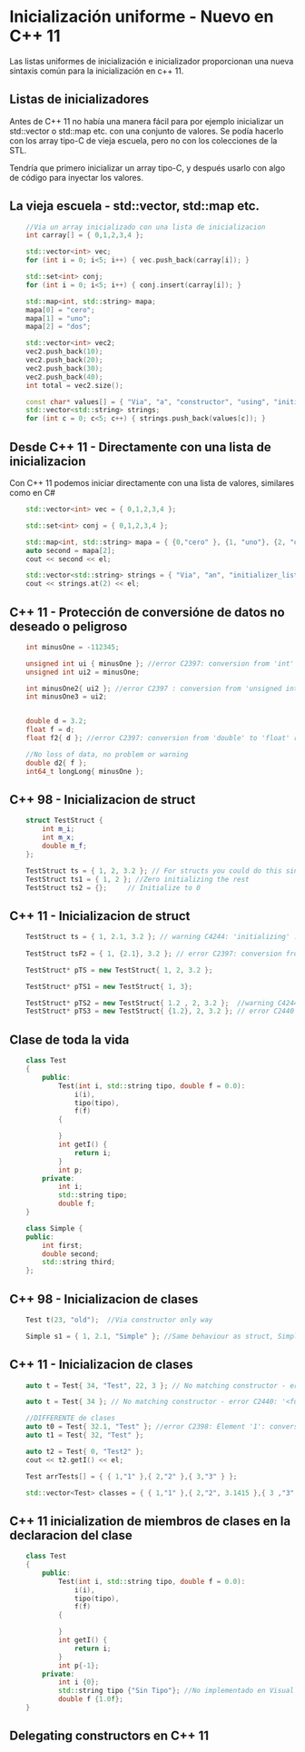 [//]: # ( spellcheck-language es )
<!-- Inspirado en este https://mbevin.wordpress.com/2012/11/16/uniform-initialization/ -->

# Inicialización uniforme - Nuevo en C++ 11
Las listas uniformes de inicialización e inicializador proporcionan una nueva sintaxis común para la inicialización en c++ 11.

## Listas de inicializadores
Antes de C++ 11 no había una manera fácil para por ejemplo inicializar un std::vector o std::map etc. con una conjunto de valores.
Se podía hacerlo con los array tipo-C de vieja escuela, pero no con los colecciones de la STL.

Tendría que primero inicializar un array tipo-C, y después usarlo con algo de código para inyectar los valores.

## La vieja escuela - <span class="hljs-built_in">std::vector, std::map</span> etc.

```cpp
	//Via un array inicializado con una lista de inicializacion
	int carray[] = { 0,1,2,3,4 };

	std::vector<int> vec;
	for (int i = 0; i<5; i++) { vec.push_back(carray[i]); }

	std::set<int> conj;
	for (int i = 0; i<5; i++) { conj.insert(carray[i]); }

	std::map<int, std::string> mapa;
	mapa[0] = "cero";
	mapa[1] = "uno";
	mapa[2] = "dos";

	std::vector<int> vec2;
	vec2.push_back(10);
	vec2.push_back(20);
	vec2.push_back(30);
	vec2.push_back(40);
	int total = vec2.size();

	const char* values[] = { "Via", "a", "constructor", "using", "initializer_list" };
	std::vector<std::string> strings;
	for (int c = 0; c<5; c++) { strings.push_back(values[c]); }
```

## Desde C++ 11 - Directamente con una lista de inicializacion

Con C++ 11 podemos iniciar directamente con una lista de valores, similares como en C#

```cpp
	std::vector<int> vec = { 0,1,2,3,4 };

	std::set<int> conj = { 0,1,2,3,4 };

	std::map<int, std::string> mapa = { {0,"cero" }, {1, "uno"}, {2, "dos"} };
	auto second = mapa[2];
	cout << second << el;

	std::vector<std::string> strings = { "Via", "an", "initializer_list" };
	cout << strings.at(2) << el;
```


## C++ 11 - Protección de conversióne de datos no deseado o peligroso

```cpp
	int minusOne = -112345;

	unsigned int ui { minusOne }; //error C2397: conversion from 'int' to 'unsigned int' requires a narrowing conversion
	unsigned int ui2 = minusOne;

	int minusOne2{ ui2 }; //error C2397 : conversion from 'unsigned int' to 'int' requires a narrowing conversion
	int minusOne3 = ui2;


	double d = 3.2;
	float f = d;
	float f2{ d }; //error C2397: conversion from 'double' to 'float' requires a narrowing conversion

	//No loss of data, no problem or warning
	double d2{ f };
	int64_t longLong{ minusOne };
```

## C++ 98 - Inicializacion de struct
```cpp
    struct TestStruct {
        int m_i;
        int m_x;
        double m_f;
    };

	TestStruct ts = { 1, 2, 3.2 }; // For structs you could do this since C99
	TestStruct ts1 = { 1, 2 }; //Zero initializing the rest
	TestStruct ts2 = {};     // Initialize to 0
```

## C++ 11 - Inicializacion de struct
```cpp
	TestStruct ts = { 1, 2.1, 3.2 }; // warning C4244: 'initializing' : conversion from 'double' to 'int', possible loss of data
	
	TestStruct tsF2 = { 1, {2.1}, 3.2 }; // error C2397: conversion from 'double' to 'int' requires a narrowing conversion

	TestStruct* pTS = new TestStruct{ 1, 2, 3.2 }; 

	TestStruct* pTS1 = new TestStruct{ 1, 3};

	TestStruct* pTS2 = new TestStruct{ 1.2 , 2, 3.2 };  //warning C4244 : 'initializing' : conversion from 'double' to 'int', possible loss of data
	TestStruct* pTS3 = new TestStruct{ {1.2}, 2, 3.2 }; // error C2440 : 'initializing' : cannot convert from 'initializer-list' to 'TestStruct'
```

## Clase de toda la vida

```cpp
    class Test
    {
        public:
            Test(int i, std::string tipo, double f = 0.0):
                i(i),
                tipo(tipo),
                f(f)
            {

            }
            int getI() { 
                return i; 
            }
            int p;
        private:
            int i;
            std::string tipo;
            double f;
    }
```
```cpp
    class Simple {
    public:
        int first;
        double second;
        std::string third;
    };
```

## C++ 98 - Inicializacion de clases

```cpp
	Test t(23, "old"); 	//Via constructor only way

	Simple s1 = { 1, 2.1, "Simple" }; //Same behaviour as struct, Simple is an 'aggregate' class

```

## C++ 11 - Inicializacion de clases

```cpp
	auto t = Test{ 34, "Test", 22, 3 }; // No matching constructor - error C2440: '<function-style-cast>' : cannot convert from 'initializer-list' to 'Test'

	auto t = Test{ 34 }; // No matching constructor - error C2440: '<function-style-cast>' : cannot convert from 'initializer-list' to 'Test'

    //DIFFERENTE de clases
	auto t0 = Test{ 32.1, "Test" }; //error C2398: Element '1': conversion from 'double' to 'int' requires a narrowing conversion
	auto t1 = Test{ 32, "Test" };

	auto t2 = Test{ 0, "Test2" };
	cout << t2.getI() << el;

	Test arrTests[] = { { 1,"1" },{ 2,"2" },{ 3,"3" } };

	std::vector<Test> classes = { { 1,"1" },{ 2,"2", 3.1415 },{ 3 ,"3" } };

```

<h2 id="class-members">C++ 11 inicialization de miembros de clases en la declaracion del clase</h2>

```cpp
    class Test
    {
        public:
            Test(int i, std::string tipo, double f = 0.0):
                i(i),
                tipo(tipo),
                f(f)
            {

            }
            int getI() { 
                return i; 
            }
            int p{-1};
        private:
            int i {0};
            std::string tipo {"Sin Tipo"}; //No implementado en Visual Studio 2013 toolset, desde VS 2015
            double f {1.0f};
    }
```
## Delegating constructors en C++ 11
